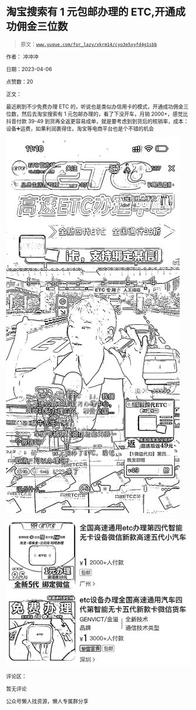 # 淘宝搜索有 1 元包邮办理的 ETC,开通成功佣金三位数

> 原文：[`www.yuque.com/for_lazy/xkrm14/cyo3e5xyfd4g1sbb`](https://www.yuque.com/for_lazy/xkrm14/cyo3e5xyfd4g1sbb)



作者： 冲冲冲



日期：2023-04-06



点赞数：20



正文：



最近刷到不少免费办理 ETC 的，听说也是类似办信用卡的模式，开通成功佣金三位数，然后去淘宝搜索有 1 元包邮办理的，看了下没开车，月销 2000+，感觉比抖音付款 39-49 到货再全返更容易成单，就是要考虑到到货后的核销率，成本：设备➕运费，如果利润裹得住，淘宝等电商平台也是个不错的机会



![](img/662b715a33faa290020bbe1932931e79.png)



![](img/7572dbf47eaee854dd052b5335d86dee.png)



评论区：



暂无评论



公众号懒人找资源，懒人专属群分享

